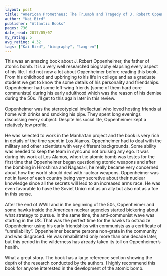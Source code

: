 ```yaml
---
layout: post
title: "American Prometheus: The Triumph and Tragedy of J. Robert Oppenheimer"
author: "Kai Bird"
publisher: "Atlantic Books"
pages: 736
date_read: 2017/05/07
my_rating: 5
avg_rating: 4.32
tags: ["Kai Bird", "biography", "lang-en"]
---
```


This was an amazing book about J. Robert Oppenheimer, the father of atomic bomb. It is a very well researched biography elapsing every aspect of his life. I did not now a lot about Oppenheimer before reading this book. From his childhood and upbringing to his life in college and as a graduate student we get to know the some details of his personality and friendships. Oppenheimer had some left-wing friends (some of them hard core communists) during his early adulthood which was the reason of his demise during the 50s. I’ll get to this again later in this review. <br/><br/>Oppenheimer was the stereotypical intellectual who loved hosting friends at home with drinks and smoking his pipe. They spent long evenings discussing every subject.  Despite his social life, Oppenheimer kept a relatively low profile. <br/><br/>He was selected to work in the Manhattan project and the book is very rich in details of the time spent in Los Alamos. Oppenheimer had to deal with the military and other scientists with very different backgrounds. Some ability was needed to keep the team in sync and not bruising any ego. It was during his work at Los Alamos, when the atomic bomb was testes for the first time that Oppenheimer began questioning atomic weapons and after the bombing in Hiroshima and Nagasaki, he really became very concerned about how the world should deal with nuclear weapons. Oppenheimer was not in favor of each country being very secretive about their nuclear knowledge since all the secrets will lead to an increased arms race. He was even favorable to have the Soviet Union not as an ally but also not as a foe in this sense. <br/><br/>After the end of WWII and in the beginning of the 50s, Oppenheimer and some hawks inside the American nuclear agencies started bickering about what strategy to pursue. In the same time, the anti-communist wave was starting in the US. That was the perfect time for the hawks to ostracize Oppenheimer using his early friendships with communists as a certificate of “unreliability”. Oppenheimer became persona non-grata in the community and was disgraced. He was rehabilitated only more than one decade later, but this period in the wilderness has already taken its toll on Oppenheimer’s health. <br/><br/>What a great story. The book has a large reference section showing the depth of the research conducted by the authors. I highly recommend this book for anyone interested in the development of the atomic bomb.

